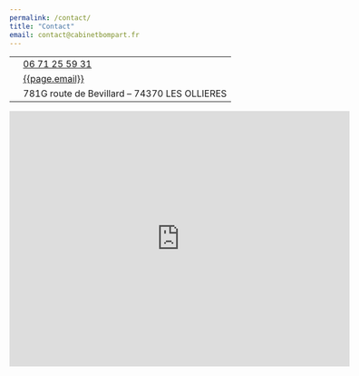 ```yaml
---
permalink: /contact/
title: "Contact"
email: contact@cabinetbompart.fr
---
```


<table>
  <tr>
    <td><i class="fas fa-phone fa-2x"></i></td>
    <td><a href="tel:+33671255931">06 71 25 59 31</a></td>
  </tr>
  <tr>
    <td><i class="fas fa-envelope fa-2x"></i></td>
    <td><a href="mailto:{{page.email}}">{{page.email}}</a></td>
  </tr>
  <tr>
    <td><i class="fas fa-map-marker fa-2x"></i></td>
    <td>781G route de Bevillard – 74370 LES OLLIERES</td>
  </tr>
</table>

<div class="map-responsive">
<iframe src="https://www.google.com/maps/embed?pb=!1m18!1m12!1m3!1d502478.6139452463!2d5.436642386280323!3d45.9147405662107!2m3!1f0!2f0!3f0!3m2!1i1024!2i768!4f13.1!3m3!1m2!1s0x478b891ffb2b1aa3%3A0xd4e7344bc9ce511b!2s781G%20Route%20de%20Bevillard%2C%2074370%20Les%20Olli%C3%A8res%2C%20France!5e0!3m2!1sen!2sus!4v1589365451433!5m2!1sen!2sus" width="600" height="450" frameborder="0" style="border:0;" allowfullscreen="" aria-hidden="false" tabindex="0"></iframe>
</div>
